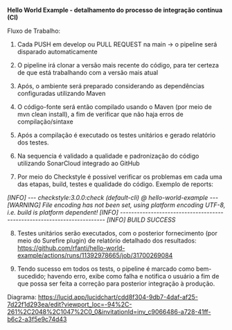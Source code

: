 **Hello World Example - detalhamento do processo de integração contínua (CI)**

Fluxo de Trabalho:

1. Cada PUSH em develop ou PULL REQUEST na main -> o pipeline será disparado automaticamente
2. O pipeline irá clonar a versão mais recente do código, para ter certeza de que está trabalhando com a versão mais atual
3. Após, o ambiente será preparado considerando as dependências configuradas utilizando Maven
4. O código-fonte será então compilado usando o Maven (por meio de mvn clean install), a fim de verificar que não haja erros de compilação/sintaxe
5. Após a compilação é executado os testes unitários e gerado relatório dos testes.
6. Na sequencia é validado a qualidade e padronização do código utilizando SonarCloud integrado ao GitHub

7. Por meio do Checkstyle é possivel verificar os problemas em cada uma das etapas, build, testes e qualidade do código. Exemplo de reports:

_[INFO] --- checkstyle:3.0.0:check (default-cli) @ hello-world-example ---
[WARNING] File encoding has not been set, using platform encoding UTF-8, i.e. build is platform dependent!
[INFO] ------------------------------------------------------------------------
[INFO] BUILD SUCCESS_

8. Testes unitários serão executados, com o posterior fornecimento (por meio do Surefire plugin) de relatório detalhado dos resultados: https://github.com/rfanti/hello-world-example/actions/runs/11392978665/job/31700269084

9. Tendo sucesso em todos os tests, o pipeline é marcado como bem-sucedido; havendo erro, exibe como falha e notifica o usuário a fim de que possa ser feita a correção para posterior integração à produção.

Diagrama: https://lucid.app/lucidchart/cdd8f304-9db7-4daf-af25-7d22f1d293ea/edit?viewport_loc=-94%2C-261%2C2048%2C1047%2C0_0&invitationId=inv_c9066486-a728-41ff-b6c2-a3f5e9c74d43


